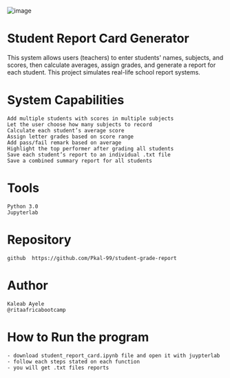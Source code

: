 ![image](https://github.com/user-attachments/assets/e8a9d496-40d8-46c1-85e3-381b630fec0d)

# Student Report Card Generator

This system allows users (teachers) to enter students' names, subjects, and scores, then calculate averages, assign grades, and generate a report for each student. This project simulates real-life school report systems.
   
# System Capabilities

    Add multiple students with scores in multiple subjects
    Let the user choose how many subjects to record
    Calculate each student’s average score
    Assign letter grades based on score range
    Add pass/fail remark based on average
    Highlight the top performer after grading all students
    Save each student’s report to an individual .txt file
    Save a combined summary report for all students

# Tools
    Python 3.0 
    Jupyterlab
    
# Repository 
    github  https://github.com/Pkal-99/student-grade-report

# Author
    Kaleab Ayele
    @ritaafricabootcamp 

# How to Run the program 
    - download student_report_card.ipynb file and open it with juypterlab
    - follow each steps stated on each function
    - you will get .txt files reports
